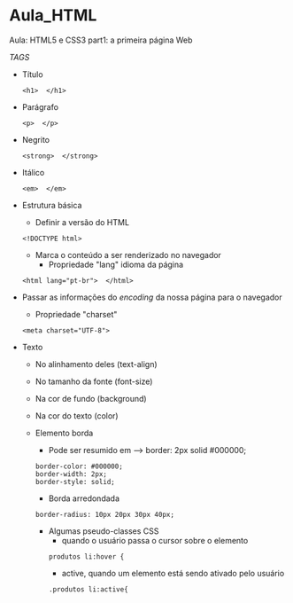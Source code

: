 # Aula_HTML

Aula: HTML5 e CSS3 part1: a primeira página Web

*TAGS*

* Título

  ```
  <h1>  </h1>
  ```

* Parágrafo

  ```
  <p>  </p>
  ```

* Negrito

  ```
  <strong>  </strong>
  ```

* Itálico

  ```
  <em>  </em>
  ```

* Estrutura básica

  *  Definir a versão do HTML

  ```
  <!DOCTYPE html>
  ```

  * Marca o conteúdo a ser renderizado no navegador
    * Propriedade "lang" idioma da página

  ```
  <html lang="pt-br">  </html>
  ```

* Passar as informações do *encoding* da nossa página para o navegador

  * Propriedade "charset"

  ```
  <meta charset="UTF-8">
  ```

* Texto
  * No alinhamento deles (text-align)
  * No tamanho da fonte (font-size)
  * Na cor de fundo (background)
  * Na cor do texto (color)

  * Elemento borda
    * Pode ser resumido em --> border: 2px solid #000000;
    ```
    border-color: #000000;
    border-width: 2px;
    border-style: solid;
    ```
    * Borda arredondada
    ```
    border-radius: 10px 20px 30px 40px;
    ```

    * Algumas pseudo-classes CSS
      * quando o usuário passa o cursor sobre o elemento
      ```
      produtos li:hover {
      ```
      * active, quando um elemento está sendo ativado pelo usuário
      ```
      .produtos li:active{
      ```



